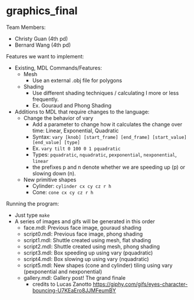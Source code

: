 # graphics_final

Team Members:
* Christy Guan (4th pd)
* Bernard Wang (4th pd)

Features we want to implement:
* Existing, MDL Commands/Features:
  * Mesh
    * Use an external .obj file for polygons
  * Shading
    * Use different shading techniques / calculating I more or less frequently.
    * Ex. Gouraud and Phong Shading
* Additions to MDL that require changes to the language:
  * Change the behavior of vary
    * Add a parameter to change how it calculates the change over time: Linear, Exponential, Quadratic
    * Syntax: `vary [knob] [start_frame] [end_frame] [start_value] [end_value] [type]`
    * Ex. `vary tilt 0 100 0 1 pquadratic`
    * Types: `pquadratic`, `nquadratic`, `pexponential`, `nexponential`, `linear`
    * the prefixes p and n denote whether we are speeding up (p) or slowing down (n).
  * New primitive shapes
    * Cylinder: `cylinder cx cy cz r h`
    * Cone: `cone cx cy cz r h`

Running the program:
* Just type `make`
* A series of images and gifs will be generated in this order
  * face.mdl: Previous face image, gouraud shading
  * script0.mdl: Previous face image, phong shading
  * script1.mdl: Shuttle created using mesh, flat shading
  * script2.mdl: Shuttle created using mesh, phong shading
  * script3.mdl: Box speeding up using vary (pquadratic)
  * script4.mdl: Box slowing up using vary (nquadratic)
  * script5.mdl: New shapes (cone and cylinder) tiling using vary (pexponential and nexponential)
  * gallery.mdl: Gallery post! The grand finale
    * credits to Lucas Zanotto https://giphy.com/gifs/eyes-character-bouncing-U7KEaEro8JJMFeumBY

